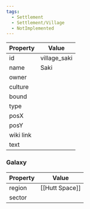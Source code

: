 ```yaml
---
tags:
  - Settlement
  - Settlement/Village
  - NotImplemented
---
```


| Property  | Value        |
| --------- | ------------ |
| id        | village_saki |
| name      | Saki         |
| owner     |              |
| culture   |              |
| bound     |              |
| type      |              |
| posX      |              |
| posY      |              |
| wiki link |              |
| text      |              |

### Galaxy
| Property | Value          |
| -------- | -------------- |
| region   | [[Hutt Space]] |
| sector   |                |
